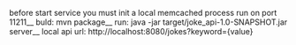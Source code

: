 before start service you must init a local memcached process run on port 11211__
buld: mvn package__
run: java -jar target/joke_api-1.0-SNAPSHOT.jar server__
local api url: http://localhost:8080/jokes?keyword={value}
